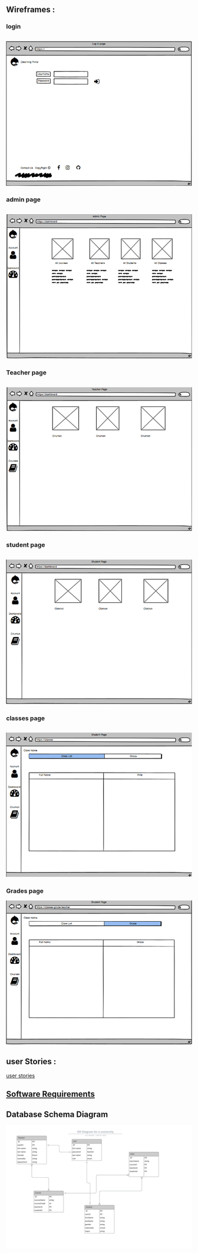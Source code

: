 ## Wireframes :
 
 ### login
![](../asserts/wf1.PNG)
-----------


### admin page
![](../asserts/wf2.PNG)
-----------


### Teacher page
![](../asserts/wf3.PNG)
-----------


### student page
![](../asserts/wf4.PNG)
-----------


### classes page
![](../asserts/wf5.PNG)
-----------


### Grades page
![](../asserts/wf6.PNG)

 ## user Stories :
 
 
[user stories](https://trello.com/invite/b/SEjEBv6I/9f8b070a0cc37ee49941456c37d47c73/student)



 ## [Software Requirements](./requirments.md)

## Database Schema Diagram
![Database ER Diagram](../asserts/Database%20ER%20diagram.png)

